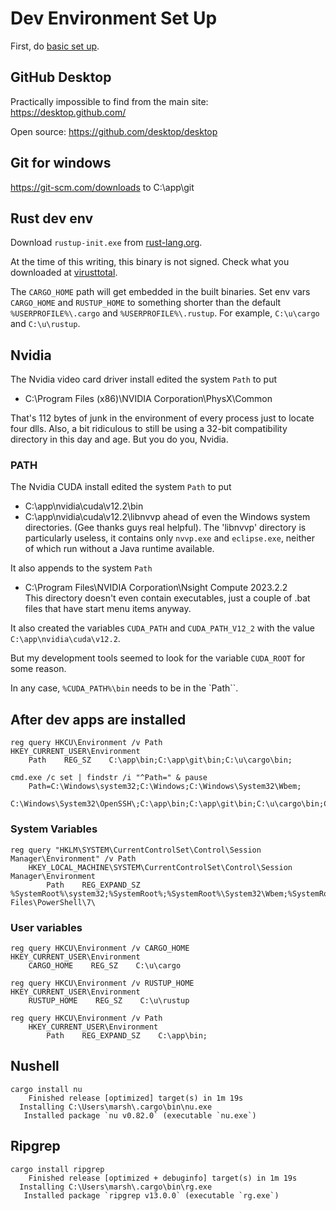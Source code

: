 # Dev Environment Set Up

First, do [basic set up](./00_basic_windows.md).

## GitHub Desktop

Practically impossible to find from the main site:
https://desktop.github.com/

Open source: https://github.com/desktop/desktop

## Git for windows

https://git-scm.com/downloads
to C:\app\git

## Rust dev env

Download `rustup-init.exe` from [rust-lang.org](https://www.rust-lang.org/tools/install).

At the time of this writing, this binary is not signed.
Check what you downloaded at [virusttotal](https://virusttotal.com/).

The `CARGO_HOME` path will get embedded in the built binaries. Set env vars `CARGO_HOME`
and `RUSTUP_HOME` to something shorter than the default `%USERPROFILE%\.cargo` and
`%USERPROFILE%\.rustup`. For example, `C:\u\cargo` and `C:\u\rustup`.

## Nvidia

The Nvidia video card driver install edited the system `Path` to put
* C:\Program Files (x86)\NVIDIA Corporation\PhysX\Common

That's 112 bytes of junk in the environment of every process just to locate four dlls.
Also, a bit ridiculous to still be using a 32-bit compatibility directory in this
day and age. But you do you, Nvidia.

### PATH

The Nvidia CUDA install edited the system `Path` to put
* C:\app\nvidia\cuda\v12.2\bin
* C:\app\nvidia\cuda\v12.2\libnvvp
ahead of even the Windows system directories. (Gee thanks guys real helpful).
The 'libnvvp' directory is particularly useless, it contains only `nvvp.exe`
and `eclipse.exe`, neither of which run without a Java runtime available.

It also appends to the system `Path`
* C:\Program Files\NVIDIA Corporation\Nsight Compute 2023.2.2\
This directory doesn't even contain executables, just a couple of .bat files that have
start menu items anyway.

It also created the variables `CUDA_PATH` and `CUDA_PATH_V12_2` with the value `C:\app\nvidia\cuda\v12.2`.

But my development tools seemed to look for the variable `CUDA_ROOT` for some reason.

In any case, `%CUDA_PATH%\bin` needs to be in the `Path``.

## After dev apps are installed
```
reg query HKCU\Environment /v Path
HKEY_CURRENT_USER\Environment
    Path    REG_SZ    C:\app\bin;C:\app\git\bin;C:\u\cargo\bin;

cmd.exe /c set | findstr /i "^Path=" & pause
    Path=C:\Windows\system32;C:\Windows;C:\Windows\System32\Wbem;
    C:\Windows\System32\OpenSSH\;C:\app\bin;C:\app\git\bin;C:\u\cargo\bin;C:\Users\marsh\app\vscode\bin
```

### System Variables
```
reg query "HKLM\SYSTEM\CurrentControlSet\Control\Session Manager\Environment" /v Path
    HKEY_LOCAL_MACHINE\SYSTEM\CurrentControlSet\Control\Session Manager\Environment
        Path    REG_EXPAND_SZ    %SystemRoot%\system32;%SystemRoot%;%SystemRoot%\System32\Wbem;%SystemRoot%\System32\OpenSSH;C:\Program Files\PowerShell\7\
```
### User variables
```
reg query HKCU\Environment /v CARGO_HOME
HKEY_CURRENT_USER\Environment
    CARGO_HOME    REG_SZ    C:\u\cargo

reg query HKCU\Environment /v RUSTUP_HOME
HKEY_CURRENT_USER\Environment
    RUSTUP_HOME    REG_SZ    C:\u\rustup

reg query HKCU\Environment /v Path
    HKEY_CURRENT_USER\Environment
        Path    REG_EXPAND_SZ    C:\app\bin;
```

##  Nushell
```
cargo install nu
    Finished release [optimized] target(s) in 1m 19s
  Installing C:\Users\marsh\.cargo\bin\nu.exe
   Installed package `nu v0.82.0` (executable `nu.exe`)
```

##  Ripgrep
```
cargo install ripgrep
    Finished release [optimized + debuginfo] target(s) in 1m 19s
  Installing C:\Users\marsh\.cargo\bin\rg.exe
   Installed package `ripgrep v13.0.0` (executable `rg.exe`)
```
